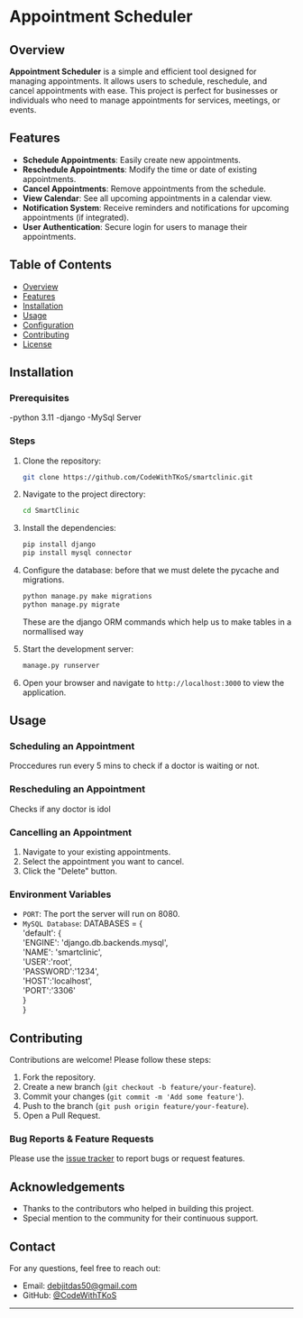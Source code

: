 # Appointment Scheduler

## Overview

**Appointment Scheduler** is a simple and efficient tool designed for managing appointments. It allows users to schedule, reschedule, and cancel appointments with ease. This project is perfect for businesses or individuals who need to manage appointments for services, meetings, or events.

## Features

- **Schedule Appointments**: Easily create new appointments.
- **Reschedule Appointments**: Modify the time or date of existing appointments.
- **Cancel Appointments**: Remove appointments from the schedule.
- **View Calendar**: See all upcoming appointments in a calendar view.
- **Notification System**: Receive reminders and notifications for upcoming appointments (if integrated).
- **User Authentication**: Secure login for users to manage their appointments.

## Table of Contents

- [Overview](#overview)
- [Features](#features)
- [Installation](#installation)
- [Usage](#usage)
- [Configuration](#configuration)
- [Contributing](#contributing)
- [License](#license)

## Installation

### Prerequisites

-python 3.11
-django 
-MySql Server

### Steps

1. Clone the repository:

    ```bash
    git clone https://github.com/CodeWithTKoS/smartclinic.git
    ```

2. Navigate to the project directory:

    ```bash
    cd SmartClinic
    ```

3. Install the dependencies:

    ```bash
    pip install django
    pip install mysql connector
    ```

4. Configure the database:
    before that we must delete the pycache and migrations.
    ```bash
    python manage.py make migrations
    python manage.py migrate
    ```
    These are the django ORM commands which help us to make tables in a normallised way

5. Start the development server:

    ```bash
    manage.py runserver
    ```

6. Open your browser and navigate to `http://localhost:3000` to view the application.

## Usage

### Scheduling an Appointment

Proccedures run every 5 mins to check if a doctor is waiting or not.

### Rescheduling an Appointment

Checks if any doctor is idol

### Cancelling an Appointment

1. Navigate to your existing appointments.
2. Select the appointment you want to cancel.
3. Click the "Delete" button.

### Environment Variables

- `PORT`: The port the server will run on 8080.
- `MySQL Database`: DATABASES = {  
    'default': {  
        'ENGINE': 'django.db.backends.mysql',  
        'NAME': 'smartclinic',  
        'USER':'root',  
        'PASSWORD':'1234',  
        'HOST':'localhost',  
        'PORT':'3306'  
    }  
  }

## Contributing

Contributions are welcome! Please follow these steps:

1. Fork the repository.
2. Create a new branch (`git checkout -b feature/your-feature`).
3. Commit your changes (`git commit -m 'Add some feature'`).
4. Push to the branch (`git push origin feature/your-feature`).
5. Open a Pull Request.

### Bug Reports & Feature Requests

Please use the [issue tracker](https://github.com/CodeWithTKoS/smartclinic.git/issues) to report bugs or request features.

## Acknowledgements

- Thanks to the contributors who helped in building this project.
- Special mention to the community for their continuous support.

## Contact

For any questions, feel free to reach out:

- Email: debjitdas50@gmail.com
- GitHub: [@CodeWithTKoS](https://github.com/CodeWithTKoS)

---
